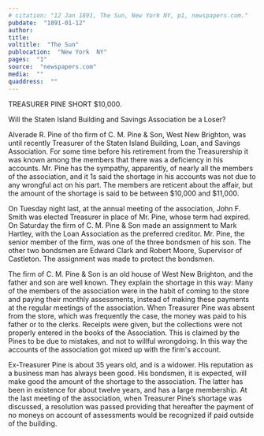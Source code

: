 ```yaml
---
# citation: "12 Jan 1891, The Sun, New York NY, p1, newspapers.com."
pubdate:  "1891-01-12"
author: 
title: 
voltitle:  "The Sun"
publocation:  "New York  NY"
pages:  "1"
source:  "newspapers.com"
media:  ""
quaddress:  ""
---
```

TREASURER PINE SHORT $10,000. 

Will the Staten Island Building and Savings Association be a Loser? 

Alverade R. Pine of tho firm of C. M. Pine & Son, West New Brighton, was until recently Treasurer of the Staten Island Building, Loan, and Savings Association. For some time before his retirement from the Treasurership it was known among the members that there was a deficiency in his accounts. Mr. Pine has the sympathy, apparently, of nearly all the members of the association, and it 1s said the shortage in his accounts was not due to any wrongful act on his part. The members are reticent about the affair, but the amount of the shortage is said to be between $10,000 and $11,000. 

On Tuesday night last, at the annual meeting of the association, John F. Smith was elected Treasurer in place of Mr. Pine, whose term had expired. On Saturday the firm of C. M. Pine & Son made an assignment to Mark Hartley, with the Loan Association as the preferred creditor. Mr. Pine, the senior member of the firm, was one of the three bondsmen of his son. The other two bondsmen are Edward Clark and Robert Moore, Supervisor of Castleton. The assignment was made to protect the bondsmen. 

The firm of C. M. Pine & Son is an old house of West New Brighton, and the father and son are well known. They explain the shortage in this way: Many of the members of the association were in the habit of coming to the store and paying their monthly assessments, instead of making these payments at the regular meetings of the association. When Treasurer Pine was absent from the store, which was frequently the case, the money was paid to his father or to the clerks. Receipts were given, but the collections were not properly entered in the books of the Association. This is claimed by the Pines to be due to mistakes, and not to willful wrongdoing. In this way the accounts of the association got mixed up with the firm's account. 

Ex-Treasurer Pine is about 35 years old, and is a widower. His reputation as a business man has always been good. His bondsmen, it is expected, will make good the amount of the shortage to the association. The latter has been in existence for about twelve years, and has a large membership. At the last meeting of the association, when Treasurer Pine’s shortage was discussed, a resolution was passed providing that hereafter the payment of no moneys on account of assessments would be recognized if paid outside of the building.

